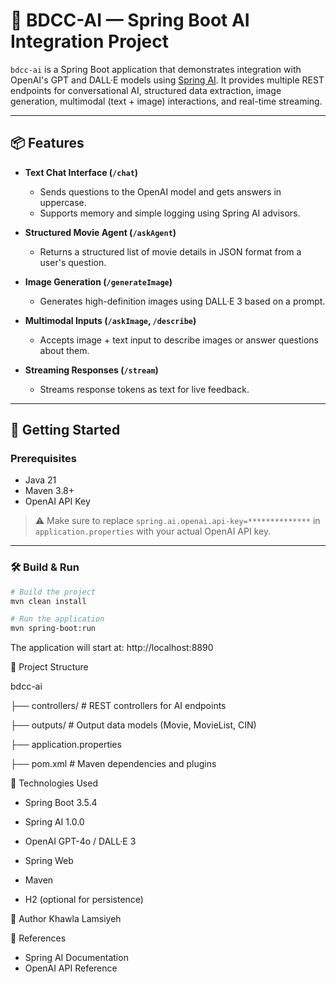 # 🤖 BDCC-AI — Spring Boot AI Integration Project

`bdcc-ai` is a Spring Boot application that demonstrates integration with OpenAI's GPT and DALL·E models using [Spring AI](https://docs.spring.io/spring-ai/reference/). It provides multiple REST endpoints for conversational AI, structured data extraction, image generation, multimodal (text + image) interactions, and real-time streaming.

---

## 📦 Features

- **Text Chat Interface (`/chat`)**
    - Sends questions to the OpenAI model and gets answers in uppercase.
    - Supports memory and simple logging using Spring AI advisors.

- **Structured Movie Agent (`/askAgent`)**
    - Returns a structured list of movie details in JSON format from a user's question.

- **Image Generation (`/generateImage`)**
    - Generates high-definition images using DALL·E 3 based on a prompt.

- **Multimodal Inputs (`/askImage`, `/describe`)**
    - Accepts image + text input to describe images or answer questions about them.

- **Streaming Responses (`/stream`)**
    - Streams response tokens as text for live feedback.

---

## 🚀 Getting Started

### Prerequisites

- Java 21
- Maven 3.8+
- OpenAI API Key

> ⚠️ Make sure to replace `spring.ai.openai.api-key=**************` in `application.properties` with your actual OpenAI API key.

---

### 🛠️ Build & Run

```bash
# Build the project
mvn clean install

# Run the application
mvn spring-boot:run
```
The application will start at:
http://localhost:8890

🧱 Project Structure

bdcc-ai

├── controllers/  # REST controllers for AI endpoints

├── outputs/             # Output data models (Movie, MovieList, CIN)

├── application.properties

├── pom.xml              # Maven dependencies and plugins


🧠 Technologies Used
- Spring Boot 3.5.4

- Spring AI 1.0.0

- OpenAI GPT-4o / DALL·E 3

- Spring Web

- Maven

- H2 (optional for persistence)

👤 Author
Khawla Lamsiyeh


📘 References
- Spring AI Documentation
- OpenAI API Reference
